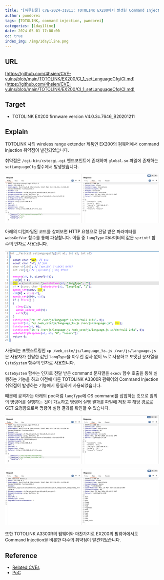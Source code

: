 ```yaml
---
title: "[하루한줄] CVE-2024-31811: TOTOLINK EX200에서 발생한 Command Injection 취약점"
author: pwndorei
tags: [TOTOLINK, command injection, pwndorei]
categories: [1day1line]
date: 2024-05-01 17:00:00
cc: true
index_img: /img/1day1line.png
---
```

## URL

[https://github.com/4hsien/CVE-vulns/blob/main/TOTOLINK/EX200/CI_1_setLanguageCfg/CI.md](https://github.com/4hsien/CVE-vulns/blob/main/TOTOLINK/EX200/CI_1_setLanguageCfg/CI.md)

## Target

- TOTOLINK EX200 firmware version V4.0.3c.7646_B20201211

## Explain

TOTOLINK 사의 wireless range extender 제품인 EX200의 펌웨어에서 command injection 취약점이 발견되었습니다.

취약점은 `/cgi-bin/cstecgi.cgi` 엔드포인트에 존재하며 `global.so` 파일에 존재하는 `setLanguageCfg` 함수에서 발생했습니다.

![Untitled](2024-05-01/Untitled.png)

아래의 디컴파일된 코드를 살펴보면 HTTP 요청으로 전달 받은 파라미터를 `websGetVar` 함수를 통해 파싱합니다. 이들 중 `langType` 파라미터의 값은 `sprintf` 함수의 인자로 사용됩니다.

![Untitled](2024-05-01/decomp.png)

사용되는 포맷스트링인 `cp /web_cste/js/language_%s.js /var/js/language.js` 은 사용자가 전달한 값인 `langType`을 아무런 검사 없이 `%s`로 사용하고 포맷된 문자열을 `CsteSystem` 함수의 인자로 사용합니다.

`CsteSystem` 함수는 인자로 전달 받은 command 문자열을 `execv` 함수 호출을 통해 실행하는 기능을 하고 이전에 다룬 TOTOLINK A3300R 펌웨어의 Command Injection 취약점이 발생하는 기능에서 동일하게 사용되었습니다.

때문에 공격자는 아래의 poc처럼 `langType`에 OS command를 삽입하는 것으로 임의의 명령어를 실행하는 것이 가능하고 명령어 실행 결과를 파일에 저장 후 해당 경로로 GET 요청함으로써 명령어 실행 결과를 확인할 수 있습니다.

![Untitled](2024-05-01/Untitled%201.png)

![Untitled](2024-05-01/Untitled%202.png)

또한 TOTOLINK A3300R의 펌웨어와 마찬가지로 EX200의 펌웨어에서도 Command Injection을 비롯한 다수의 취약점이 발견되었습니다.

## Reference

- [Related CVEs](https://www.cvedetails.com/vulnerability-list/vendor_id-16807/product_id-107259/version_id-1781153/Totolink-Ex200-Firmware--.html)
- [PoC](https://github.com/4hsien/CVE-vulns/tree/main/TOTOLINK/EX200)